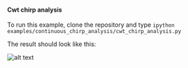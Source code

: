 #### Cwt chirp analysis
To run this example, clone the repository and type
```ipython examples/continuous_chirp_analysis/cwt_chirp_analysis.py```

The result should look like this:

![alt text](chirp_cwt.png)
